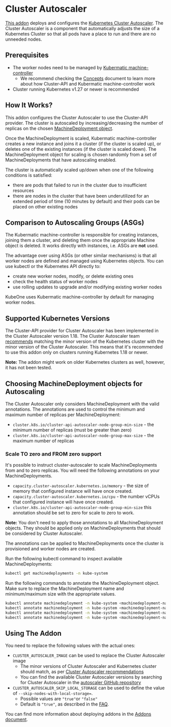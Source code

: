 # Cluster Autoscaler

[This addon][addon] deploys and configures the
[Kubernetes Cluster Autoscaler][autoscaler]. The Cluster Autoscaler is
a component that automatically adjusts the size of a Kubernetes Cluster so that
all pods have a place to run and there are no unneeded nodes.

## Prerequisites

* The worker nodes need to be managed by
  [Kubermatic machine-controller][machine-controller]
  * We recommend checking the [Concepts][docs-concepts] document to learn more
    about how Cluster-API and Kubermatic machine-controller work
* Cluster running Kubernetes v1.27 or newer is recommended

## How It Works?

This addon configures the Cluster Autoscaler to use the Cluster-API provider.
The cluster is autoscaled by increasing/decreasing the number of replicas on
the chosen [MachineDeployment object][docs-machinedeployment].

Once the MachineDeployment is scaled, Kubermatic machine-controller creates a
new instance and joins it a cluster (if the cluster is scaled up), or deletes
one of the existing instances (if the cluster is scaled down).
The MachineDeployment object for scaling is chosen randomly from a set of
MachineDeployments that have autoscaling enabled.

The cluster is automatically scaled up/down when one of the following
conditions is satisfied:

* there are pods that failed to run in the cluster due to insufficient
  resources
* there are nodes in the cluster that have been underutilized for an extended
  period of time (10 minutes by default) and their pods can be placed on other
  existing nodes

## Comparison to Autoscaling Groups (ASGs)

The Kubermatic machine-controller is responsible for creating instances,
joining them a cluster, and deleting them once the appropriate Machine object
is deleted. It works directly with instances, i.e. ASGs are **not** used.

The advantage over using ASGs (or other similar mechanisms) is that all worker
nodes are defined and managed using Kubernetes objects. You can use kubectl or
the Kubernetes API directly to:

* create new worker nodes, modify, or delete existing ones
* check the health status of worker nodes
* use rolling updates to upgrade and/or modifying existing worker nodes

KubeOne uses Kubermatic machine-controller by default for managing worker
nodes.

## Supported Kubernetes Versions

The Cluster-API provider for Cluster Autoscaler has been implemented in the
Cluster Autoscaler version 1.18. The Cluster Autoscaler team
[recommends][recommended-autoscaler-versions] matching the minor version of the
Kubernetes cluster with the minor version of the Cluster Autoscaler. This means
that it's recommended to use this addon only on clusters running Kubernetes
1.18 or newer.

**Note:** The addon might work on older Kubernetes clusters as well, however,
it has not been tested.

## Choosing MachineDeployment objects for Autoscaling

The Cluster Autoscaler only considers MachineDeployment with the valid
annotations. The annotations are used to control the minimum and maximum number
of replicas per MachineDeployment:

* `cluster.k8s.io/cluster-api-autoscaler-node-group-min-size` - the minimum
  number of replicas (must be greater than zero)
* `cluster.k8s.io/cluster-api-autoscaler-node-group-max-size` - the maximum
  number of replicas

### Scale TO zero and FROM zero support

It's possible to instruct cluster-autoscaler to scale MachineDeployments from
and to zero replicas. You will need the following annotations on your
MachineDeployments.

* `capacity.cluster-autoscaler.kubernetes.io/memory` - the size of memory that
  configured instance will have once created.
* `capacity.cluster-autoscaler.kubernetes.io/cpu` - the number vCPUs that
  configured instance will have once created.
* `cluster.k8s.io/cluster-api-autoscaler-node-group-min-size` this annotation
  should be set to zero for scale to zero to work.

**Note:** You don't need to apply those annotations to all MachineDeployment
objects. They should be applied only on MachineDeployments that should be
considered by Cluster Autoscaler.

The annotations can be applied to MachineDeployments once the cluster is
provisioned and worker nodes are created.

Run the following kubectl command to inspect available MachineDeployments:

```bash
kubectl get machinedeployments -n kube-system
```

Run the following commands to annotate the MachineDeployment object. Make sure
to replace the MachineDeployment name and minimum/maximum size with the
appropriate values.

```bash
kubectl annotate machinedeployment -n kube-system <machinedeployment-name> cluster.k8s.io/cluster-api-autoscaler-node-group-min-size=0
kubectl annotate machinedeployment -n kube-system <machinedeployment-name> cluster.k8s.io/cluster-api-autoscaler-node-group-max-size=10
kubectl annotate machinedeployment -n kube-system <machinedeployment-name> capacity.cluster-autoscaler.kubernetes.io/memory=4Gi
kubectl annotate machinedeployment -n kube-system <machinedeployment-name> capacity.cluster-autoscaler.kubernetes.io/cpu=2
```

## Using The Addon

You need to replace the following values with the actual ones:

* `CLUSTER_AUTOSCALER_IMAGE` can be used to replace the Cluster Autoscaler image
  * The minor versions of Cluster Autoscaler and Kubernetes cluster should
    match, as per
    [Cluster Autoscaler recommendations][recommended-autoscaler-versions]
  * You can find the available Cluster Autoscaler versions by searching for
    Cluster Autoscaler in the
    [autoscaler GitHub repository][autoscaler-releases]
* `CLUSTER_AUTOSCALER_SKIP_LOCAL_STORAGE` can be used to define the value of `--skip-nodes-with-local-storage=`.
  * Possible values are `"true"`or `"false"`
  * Default is `"true"`, as described in the [FAQ][autoscaler-faq].

You can find more information about deploying addons in the
[Addons document][using-addons].

[addon]: ./cluster-autoscaler.yaml
[autoscaler]: https://github.com/kubernetes/autoscaler/tree/master/cluster-autoscaler
[machine-controller]: https://github.com/kubermatic/machine-controller
[docs-concepts]: https://docs.kubermatic.com/kubeone/v1.7/architecture/concepts/
[docs-machinedeployment]: https://docs.kubermatic.com/kubeone/v1.7/architecture/concepts/#machinedeployments
[recommended-autoscaler-versions]: https://github.com/kubernetes/autoscaler/tree/master/cluster-autoscaler#releases
[autoscaler-releases]: https://github.com/kubernetes/autoscaler/releases
[using-addons]: https://docs.kubermatic.com/kubeone/v1.7/guides/addons/
[autoscaler-faq]: https://github.com/kubernetes/autoscaler/blob/master/cluster-autoscaler/FAQ.md
